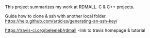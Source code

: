 This project summarizes my work at RDMALL.
C & C++ projects.

Guide how to clone & ssh with another local folder.
https://help.github.com/articles/generating-an-ssh-key/

https://travis-ci.org/beleeleb/rdmall -link to travis homepage & tutorial